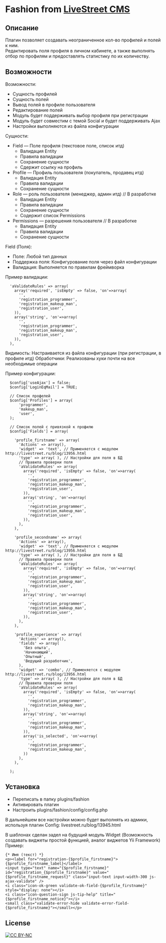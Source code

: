 Fashion from [LiveStreet CMS](http://livestreetcms.com/ "LiveStreet CMS")
=======================================================================

Описание
--------

Плагин позволяет создавать неограниченное кол-во профилей и полей к ним.<br/>
Редактировать поля профиля в личном кабинете, а также выполнять отбор по профилям и предоставлять статистику по их количеству.

Возможности
-----------

Возможности:
* Сущность профилей
* Сущность полей
* Вывод полей в профиле пользователя
* Редактирование полей
* Модуль будет поддерживать выбор профиля при регистрации
* Модуль будет совместим с темой Social и будет поддерживать Ajax
* Настройки выполняются из файла конфигурации

Сущности:
* Field — Поле профиля (текстовое поле, список итд)
  * Валидация Entity
  * Правила валидации
  * Сохранение сущности
  * Сдержит ссылку на профиль
* Profile — Профиль пользователя (покупатель, продавец итд)
  * Валидация Entity
  * Правила валидации
  * Сохранение сущности
* Role — роль пользователя (менеджер, админ итд) // В разработке
  * Валидация Entity
  * Правила валидации
  * Сохранение сущности
  * Содержит список Permissions
* Permissions — разрешения пользователя // В разработке
  * Валидация Entity
  * Правила валидации
  * Сохранение сущности

Field (Поля):
* Поле: Любой тип данных
* Поддержка поля: Конфигурование поля через файл конфигурации
* Валидация: Выполняется по правилам фреймворка

Пример валидации:

      'aValidateRules' => array(
        array('required', 'isEmpty' => false, 'on'=>array(
          '',
          'registration_programmer',
          'registration_makeup_man',
          'registration_user',
        )),
        array('string', 'on'=>array(
          '',
          'registration_programmer',
          'registration_makeup_man',
          'registration_user',
        )),
      ),

Видимость: Настраивается из файла конфигурации (при регистрации, в профиле итд)
Обработчики: Реализованы хуки почти на все необходимые операции

Пример конфигурации:

      $config['useAjax'] = false;
      $config['LoginEqMail'] = TRUE;

      // Список профелей
      $config['Profiles'] = array(
          'programmer',
          'makeup_man',
          'user',
      );

      // Список полей с привязкой к профилю
      $config['Fields'] = array(

        'profile_firstname' => array(
          'Actions' => array(),
          'widget' => 'text', // Применяется с модулем http://livestreet.ru/blog/13956.html
          'type' => array( ), // Настройки для поля в БД
          // Правила проверки поля
          'aValidateRules' => array(
            array('required', 'isEmpty' => false, 'on'=>array(
              '',
              'registration_programmer',
              'registration_makeup_man',
              'registration_user',
            )),
            array('string', 'on'=>array(
              '',
              'registration_programmer',
              'registration_makeup_man',
              'registration_user',
            )),
          ),
        ),

        'profile_secondname' => array(
          'Actions' => array(),
          'widget' => 'text', // Применяется с модулем http://livestreet.ru/blog/13956.html
          'type' => array( ), // Настройки для поля в БД
          // Правила проверки поля
          'aValidateRules' => array(
            array('required', 'isEmpty' => false, 'on'=>array(
              '',
              'registration_programmer',
              'registration_makeup_man',
              'registration_user',
            )),
            array('string', 'on'=>array(
              '',
              'registration_programmer',
              'registration_makeup_man',
              'registration_user',
            )),
          ),
        ),

        'profile_experience' => array(
          'Actions' => array(),
          'fields' => array(
            'Без опыта',
            'Начинающий',
            'Опытный',
            'Ведущий разработчик',
          ),
          'widget' => 'combo', // Применяется с модулем http://livestreet.ru/blog/13956.html
          'type' => array( ), // Настройки для поля в БД
          // Правила проверки поля
          'aValidateRules' => array(
            array('required', 'isEmpty' => false, 'on'=>array(
              '',
              'registration_programmer',
              'registration_makeup_man',
            )),
            array('string', 'on'=>array(
              '',
              'registration_programmer',
              'registration_makeup_man',
            )),
            array('is_selected', 'on'=>array(
              '',
              'registration_programmer',
              'registration_makeup_man',
            ))
          ),
        ),

      );


Установка
---------

* Переписать в папку plugins/fashion
* Активировать плагин
* Настроить plugins/fashion/config/config.php


В дальнейшем все настройки можно будет выполнять из адмики, используя плагин Config: livestreet.ru/blog/13945.html

В шаблонах сделан задел на будущий модуль Widget (Возможность создавать виджеты простой функцией, аналог виджетов Yii Framework)
Пример:

    {* Имя (текст) *}
    <p><label for="registration-{$profile_firstname}">{$profile_firstname_label}</label>
    <input type="text" name="{$profile_firstname}" id="registration_{$profile_firstname}" value="{$profile_firstname_request}" class="input-text input-width-300 js-ajax-validate" />
    <i class="icon-ok-green validate-ok-field-{$profile_firstname}" style="display: none"></i>
    <i class="icon-question-sign js-tip-help" title="{$profile_firstname_notice}"></i>
    <small class="validate-error-hide validate-error-field-{$profile_firstname}"></small></p>

License
-------
[ ![CC BY-NC](http://i.creativecommons.org/l/by-nc/3.0/88x31.png "CC BY-NC") ](http://creativecommons.org/licenses/by-nc/3.0/ "CC BY-NC")
